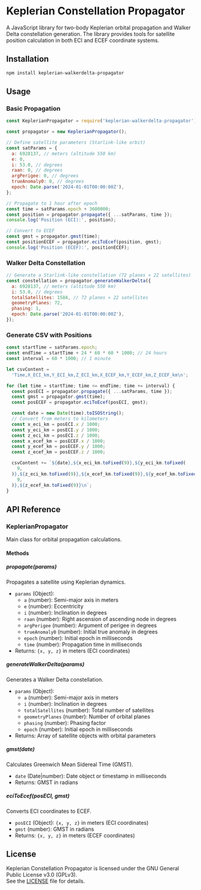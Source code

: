 # Keplerian Constellation Propagator

A JavaScript library for two-body Keplerian orbital propagation and Walker Delta constellation generation. The library provides tools for satellite position calculation in both ECI and ECEF coordinate systems.

## Installation

```bash
npm install keplerian-walkerdelta-propagator
```

## Usage

### Basic Propagation

```javascript
const KeplerianPropagator = require('keplerian-walkerdelta-propagator');

const propagator = new KeplerianPropagator();

// Define satellite parameters (Starlink-like orbit)
const satParams = {
  a: 6928137, // meters (altitude 550 km)
  e: 0,
  i: 53.0, // degrees
  raan: 0, // degrees
  argPerigee: 0, // degrees
  trueAnomaly0: 0, // degrees
  epoch: Date.parse('2024-01-01T00:00:00Z'),
};

// Propagate to 1 hour after epoch
const time = satParams.epoch + 3600000;
const position = propagator.propagate({ ...satParams, time });
console.log('Position (ECI):', position);

// Convert to ECEF
const gmst = propagator.gmst(time);
const positionECEF = propagator.eciToEcef(position, gmst);
console.log('Position (ECEF):', positionECEF);
```

### Walker Delta Constellation

```javascript
// Generate a Starlink-like constellation (72 planes × 22 satellites)
const constellation = propagator.generateWalkerDelta({
  a: 6928137, // meters (altitude 550 km)
  i: 53.0, // degrees
  totalSatellites: 1584, // 72 planes × 22 satellites
  geometryPlanes: 72,
  phasing: 1,
  epoch: Date.parse('2024-01-01T00:00:00Z'),
});
```

### Generate CSV with Positions

```javascript
const startTime = satParams.epoch;
const endTime = startTime + 24 * 60 * 60 * 1000; // 24 hours
const interval = 60 * 1000; // 1 minute

let csvContent =
  'Time,X_ECI_km,Y_ECI_km,Z_ECI_km,X_ECEF_km,Y_ECEF_km,Z_ECEF_km\n';

for (let time = startTime; time <= endTime; time += interval) {
  const posECI = propagator.propagate({ ...satParams, time });
  const gmst = propagator.gmst(time);
  const posECEF = propagator.eciToEcef(posECI, gmst);

  const date = new Date(time).toISOString();
  // Convert from meters to kilometers
  const x_eci_km = posECI.x / 1000;
  const y_eci_km = posECI.y / 1000;
  const z_eci_km = posECI.z / 1000;
  const x_ecef_km = posECEF.x / 1000;
  const y_ecef_km = posECEF.y / 1000;
  const z_ecef_km = posECEF.z / 1000;

  csvContent += `${date},${x_eci_km.toFixed(9)},${y_eci_km.toFixed(
    9,
  )},${z_eci_km.toFixed(9)},${x_ecef_km.toFixed(9)},${y_ecef_km.toFixed(
    9,
  )},${z_ecef_km.toFixed(9)}\n`;
}
```

## API Reference

### KeplerianPropagator

Main class for orbital propagation calculations.

#### Methods

##### propagate(params)

Propagates a satellite using Keplerian dynamics.

- `params` (Object):
  - `a` (number): Semi-major axis in meters
  - `e` (number): Eccentricity
  - `i` (number): Inclination in degrees
  - `raan` (number): Right ascension of ascending node in degrees
  - `argPerigee` (number): Argument of perigee in degrees
  - `trueAnomaly0` (number): Initial true anomaly in degrees
  - `epoch` (number): Initial epoch in milliseconds
  - `time` (number): Propagation time in milliseconds
- Returns: `{x, y, z}` in meters (ECI coordinates)

##### generateWalkerDelta(params)

Generates a Walker Delta constellation.

- `params` (Object):
  - `a` (number): Semi-major axis in meters
  - `i` (number): Inclination in degrees
  - `totalSatellites` (number): Total number of satellites
  - `geometryPlanes` (number): Number of orbital planes
  - `phasing` (number): Phasing factor
  - `epoch` (number): Initial epoch in milliseconds
- Returns: Array of satellite objects with orbital parameters

##### gmst(date)

Calculates Greenwich Mean Sidereal Time (GMST).

- `date` (Date|number): Date object or timestamp in milliseconds
- Returns: GMST in radians

##### eciToEcef(posECI, gmst)

Converts ECI coordinates to ECEF.

- `posECI` (Object): `{x, y, z}` in meters (ECI coordinates)
- `gmst` (number): GMST in radians
- Returns: `{x, y, z}` in meters (ECEF coordinates)

## License

Keplerian Constellation Propagator is licensed under the GNU General Public License v3.0 (GPLv3).  
See the [LICENSE](./LICENSE) file for details.

